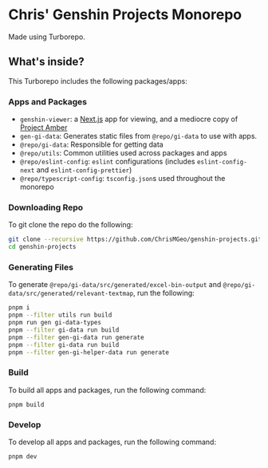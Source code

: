 # Chris' Genshin Projects Monorepo

Made using Turborepo.

## What's inside?

This Turborepo includes the following packages/apps:

### Apps and Packages

- `genshin-viewer`: a [Next.js](https://nextjs.org/) app for viewing, and a mediocre copy of [Project Amber](https://gi.yatta.moe)
- `gen-gi-data`: Generates static files from `@repo/gi-data` to use with apps.
- `@repo/gi-data`: Responsible for getting data
- `@repo/utils`: Common utilities used across packages and apps
- `@repo/eslint-config`: `eslint` configurations (includes `eslint-config-next` and `eslint-config-prettier`)
- `@repo/typescript-config`: `tsconfig.json`s used throughout the monorepo

### Downloading Repo

To git clone the repo do the following:

```bash
git clone --recursive https://github.com/ChrisMGeo/genshin-projects.git
cd genshin-projects
```

### Generating Files

To generate `@repo/gi-data/src/generated/excel-bin-output` and `@repo/gi-data/src/generated/relevant-textmap`, run the following:

```bash
pnpm i
pnpm --filter utils run build
pnpm run gen gi-data-types
pnpm --filter gi-data run build
pnpm --filter gen-gi-data run generate
pnpm --filter gi-data run build
pnpm --filter gen-gi-helper-data run generate
```

### Build

To build all apps and packages, run the following command:

```
pnpm build
```

### Develop

To develop all apps and packages, run the following command:

```
pnpm dev
```
